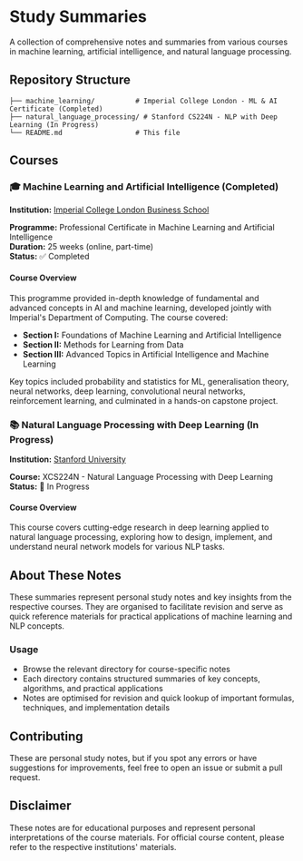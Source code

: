 # Study Summaries

A collection of comprehensive notes and summaries from various courses in machine learning, artificial intelligence, and natural language processing.

## Repository Structure

```
├── machine_learning/          # Imperial College London - ML & AI Certificate (Completed)
├── natural_language_processing/ # Stanford CS224N - NLP with Deep Learning (In Progress)
└── README.md                  # This file
```

## Courses

### 🎓 Machine Learning and Artificial Intelligence (Completed)
**Institution:** [Imperial College London Business School](https://www.imperial.ac.uk/business-school/executive-education/technology-analytics-data-science/professional-certificate-machine-learning-and-artificial-intelligence-programme/online/#section--iii---advanced-topics-in-artificial-intelligence-and-machine-learning--)

**Programme:** Professional Certificate in Machine Learning and Artificial Intelligence  
**Duration:** 25 weeks (online, part-time)  
**Status:** ✅ Completed

#### Course Overview
This programme provided in-depth knowledge of fundamental and advanced concepts in AI and machine learning, developed jointly with Imperial's Department of Computing. The course covered:

- **Section I:** Foundations of Machine Learning and Artificial Intelligence
- **Section II:** Methods for Learning from Data  
- **Section III:** Advanced Topics in Artificial Intelligence and Machine Learning

Key topics included probability and statistics for ML, generalisation theory, neural networks, deep learning, convolutional neural networks, reinforcement learning, and culminated in a hands-on capstone project.

### 📚 Natural Language Processing with Deep Learning (In Progress)
**Institution:** [Stanford University](https://online.stanford.edu/courses/xcs224n-natural-language-processing-deep-learning)

**Course:** XCS224N - Natural Language Processing with Deep Learning  
**Status:** 🔄 In Progress

#### Course Overview
This course covers cutting-edge research in deep learning applied to natural language processing, exploring how to design, implement, and understand neural network models for various NLP tasks.

## About These Notes

These summaries represent personal study notes and key insights from the respective courses. They are organised to facilitate revision and serve as quick reference materials for practical applications of machine learning and NLP concepts.

### Usage
- Browse the relevant directory for course-specific notes
- Each directory contains structured summaries of key concepts, algorithms, and practical applications
- Notes are optimised for revision and quick lookup of important formulas, techniques, and implementation details

## Contributing

These are personal study notes, but if you spot any errors or have suggestions for improvements, feel free to open an issue or submit a pull request.

## Disclaimer

These notes are for educational purposes and represent personal interpretations of the course materials. For official course content, please refer to the respective institutions' materials.

